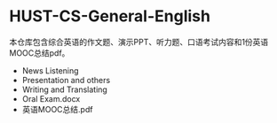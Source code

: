 # HUST-CS-General-English
本仓库包含综合英语的作文题、演示PPT、听力题、口语考试内容和1份英语MOOC总结pdf。
- News Listening
- Presentation and others
- Writing and Translating
- Oral Exam.docx
- 英语MOOC总结.pdf
